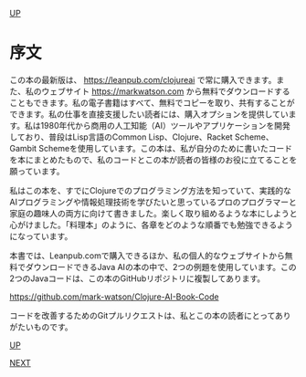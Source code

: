 [UP](README.md)

# 序文

この本の最新版は、 https://leanpub.com/clojureai で常に購入できます。また、私のウェブサイト https://markwatson.com から無料でダウンロードすることもできます。私の電子書籍はすべて、無料でコピーを取り、共有することができます。私の仕事を直接支援したい読者には、購入オプションを提供しています。私は1980年代から商用の人工知能（AI）ツールやアプリケーションを開発しており、普段はLisp言語のCommon Lisp、Clojure、Racket Scheme、Gambit Schemeを使用しています。この本は、私が自分のために書いたコードを本にまとめたもので、私のコードとこの本が読者の皆様のお役に立てることを願っています。

私はこの本を、すでにClojureでのプログラミング方法を知っていて、実践的なAIプログラミングや情報処理技術を学びたいと思っているプロのプログラマーと家庭の趣味人の両方に向けて書きました。楽しく取り組めるような本にしようと心がけました。「料理本」のように、各章をどのような順番でも勉強できるようになっています。

本書では、Leanpub.comで購入できるほか、私の個人的なウェブサイトから無料でダウンロードできるJava AIの本の中で、2つの例題を使用しています。この2つのJavaコードは、この本のGitHubリポジトリに複製してあります。

https://github.com/mark-watson/Clojure-AI-Book-Code

コードを改善するためのGitプルリクエストは、私とこの本の読者にとってありがたいものです。

[UP](README.md)

[NEXT](00-01.md)
